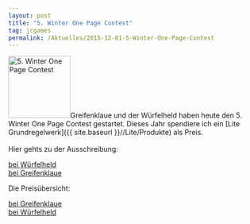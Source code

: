 ```yaml
---
layout: post
title: "5. Winter One Page Contest"
tag: jcgames
permalink: /Aktuelles/2015-12-01-5-Winter-One-Page-Contest
---
```


<p><img alt="5. Winter One Page Contest" class="floatleft" height="125" src="{{ site.baseurl }}/assets/pics/jcgames/gallery/diverse/tn/5_wopc_logo.jpg" width="125"/>Greifenklaue und der Würfelheld haben heute den 5. Winter One Page Contest gestartet. Dieses Jahr spendiere ich ein [Lite Grundregelwerk]({{ site.baseurl }}//Lite/Produkte) als Preis.<br/>
<br/>
Hier gehts zu der Ausschreibung:</p>
<p><a class="bbc_link" href="https://greifenklaue.wordpress.com/2015/12/01/5-winter-one-page-contest-die-ausschreibung/">bei Würfelheld<br/>
bei Greifenklaue</a></p>
Die Preisübersicht:

<p><a class="bbc_link" href="https://greifenklaue.wordpress.com/2015/12/01/5-wopc-die-preisuebersicht/">bei Greifenklaue</a><br/>
<a class="bbc_link" href="https://wuerfelheld.wordpress.com/2015/12/01/5-wopc-die-preisuebersicht-2/">bei Würfelheld</a></p>

